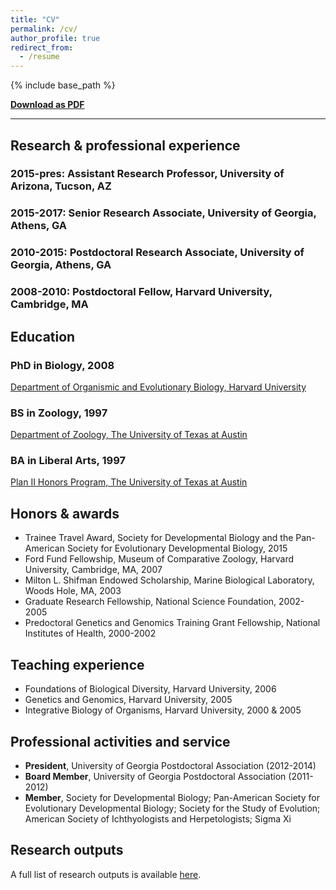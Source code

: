 ```yaml
---
title: "CV"
permalink: /cv/
author_profile: true
redirect_from:
  - /resume
---
```


{% include base_path %}

**[Download as PDF](https://crinfante.github.io/files/InfanteCR_cv_2017_10.pdf)**

---

## Research & professional experience

### 2015-pres: Assistant Research Professor, University of Arizona, Tucson, AZ

### 2015-2017: Senior Research Associate, University of Georgia, Athens, GA

### 2010-2015: Postdoctoral Research Associate, University of Georgia, Athens, GA

### 2008-2010: Postdoctoral Fellow, Harvard University, Cambridge, MA


## Education

### PhD in Biology, 2008 

[Department of Organismic and Evolutionary Biology, Harvard University](https://oeb.harvard.edu) 

### BS in Zoology, 1997

[Department of Zoology, The University of Texas at Austin](https://integrativebio.utexas.edu)

### BA in Liberal Arts, 1997

[Plan II Honors Program, The University of Texas at Austin](https://liberalarts.utexas.edu/plan2/)


## Honors & awards

- Trainee Travel Award, Society for Developmental Biology and the Pan-American Society for Evolutionary Developmental Biology, 2015
- Ford Fund Fellowship, Museum of Comparative Zoology, Harvard University, Cambridge, MA, 2007
- Milton L. Shifman Endowed Scholarship, Marine Biological Laboratory, Woods Hole, MA, 2003
- Graduate Research Fellowship, National Science Foundation, 2002-2005
- Predoctoral Genetics and Genomics Training Grant Fellowship, National Institutes of Health, 2000-2002


## Teaching experience

- Foundations of Biological Diversity, Harvard University, 2006
- Genetics and Genomics, Harvard University, 2005
- Integrative Biology of Organisms, Harvard University, 2000 & 2005


## Professional activities and service

- **President**, University of Georgia Postdoctoral Association (2012-2014)
- **Board Member**, University of Georgia Postdoctoral Association (2011-2012)
- **Member**, Society for Developmental Biology; Pan-American Society for Evolutionary Developmental Biology; Society for the Study of Evolution; American Society of Ichthyologists and Herpetologists; Sigma Xi


## Research outputs

A full list of research outputs is available [here](https://crinfante.github.io/products/).

<!--

Publications
======
  <ul>{% for post in site.publications %}
    {% include archive-single-cv.html %}
  {% endfor %}</ul>
  
Talks
======
  <ul>{% for post in site.talks %}
    {% include archive-single-talk-cv.html %}
  {% endfor %}</ul>
  
Teaching
======
  <ul>{% for post in site.teaching %}
    {% include archive-single-cv.html %}
  {% endfor %}</ul>
  
Service and leadership
======

-->